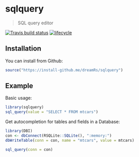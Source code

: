 # sqlquery

> SQL query editor

[![Travis build status](https://travis-ci.org/dreamRs/sqlquery.svg?branch=master)](https://travis-ci.org/dreamRs/sqlquery)
[![lifecycle](https://img.shields.io/badge/lifecycle-experimental-orange.svg)](https://www.tidyverse.org/lifecycle/#experimental)

 

## Installation

You can install from Github:

``` r
source("https://install-github.me/dreamRs/sqlquery")
```

## Example

Basic usage:

``` r
library(sqlquery)
sql_query(value = "SELECT * FROM mtcars")
```

Get autocompletion for tables and fields in a Database:
``` r
library(DBI)
con <- dbConnect(RSQLite::SQLite(), ":memory:")
dbWriteTable(conn = con, name = "mtcars", value = mtcars)

sql_query(conn = con)
```

